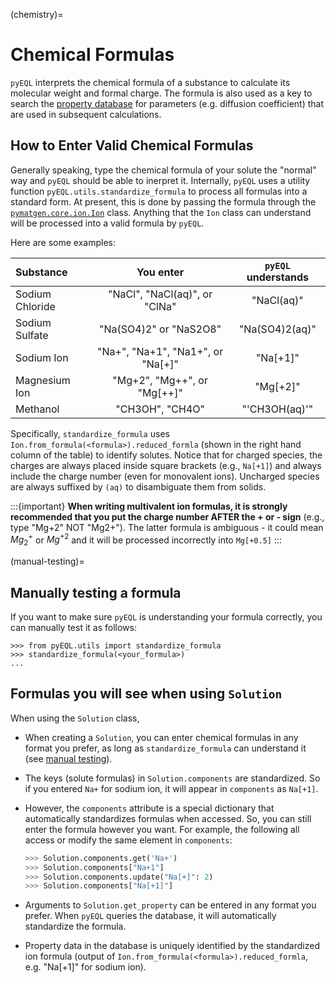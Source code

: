 (chemistry)=

# Chemical Formulas

`pyEQL` interprets the chemical formula of a substance to calculate its molecular
weight and formal charge. The formula is also used as a key to search the
[property database](database.md) for parameters (e.g. diffusion coefficient) that are
used in subsequent calculations.

## How to Enter Valid Chemical Formulas

Generally speaking, type the chemical formula of your solute the "normal" way
and `pyEQL` should be able to inerpret it. Internally, `pyEQL` uses a utility function `pyEQL.utils.standardize_formula`
to process all formulas into a standard form. At present, this is done by passing the formula through the
[`pymatgen.core.ion.Ion`](https://pymatgen.org/pymatgen.core.html#pymatgen.core.ion.Ion) class. Anything that the `Ion`
class can understand will be processed into a valid formula by `pyEQL`.

Here are some examples:

| Substance | You enter | `pyEQL` understands |
| :--- | :---: | :---: |
| Sodium Chloride | "NaCl", "NaCl(aq)", or "ClNa" | "NaCl(aq)" |
| Sodium Sulfate | "Na(SO4)2" or "NaS2O8" | "Na(SO4)2(aq)" |
| Sodium Ion | "Na+", "Na+1", "Na1+", or "Na[+]" | "Na[+1]" |
| Magnesium Ion | "Mg+2", "Mg++", or "Mg[++]" | "Mg[+2]" |
| Methanol | "CH3OH", "CH4O" | "'CH3OH(aq)'" |

Specifically, `standardize_formula` uses `Ion.from_formula(<formula>).reduced_formla` (shown in the right hand column
of the table) to identify solutes. Notice that for charged species, the charges are always placed inside square brackets
(e.g., `Na[+1]`) and always include the charge number (even for monovalent ions). Uncharged species are always suffixed
by `(aq)` to disambiguate them from solids.

:::{important}
**When writing multivalent ion formulas, it is strongly recommended that you put the charge number AFTER the + or -
sign** (e.g., type "Mg+2" NOT "Mg2+"). The latter formula is ambiguous - it could mean $Mg_2^+$ or $Mg^{+2}$ and it will be processed incorrectly into `Mg[+0.5]`
:::

(manual-testing)=
## Manually testing a formula

If you want to make sure `pyEQL` is understanding your formula correctly, you can manually test it as follows:

```
>>> from pyEQL.utils import standardize_formula
>>> standardize_formula(<your_formula>)
...
```

## Formulas you will see when using `Solution`

When using the `Solution` class,

- When creating a `Solution`, you can enter chemical formulas in any format you prefer, as long as `standardize_formula` can understand it (see [manual testing](#manually-testing-a-formula)).
- The keys (solute formulas) in `Solution.components` are standardized. So if you entered `Na+` for sodium ion, it will appear in `components` as `Na[+1]`.
- However, the `components` attribute is a special dictionary that automatically standardizes formulas when accessed. So, you can still enter the formula
  however you want. For example, the following all access or modify the same element in `components`:

  ```python
  >>> Solution.components.get('Na+')
  >>> Solution.components["Na+1"]
  >>> Solution.components.update("Na[+]": 2)
  >>> Solution.components["Na[+1]"]
  ```

- Arguments to `Solution.get_property` can be entered in any format you prefer. When `pyEQL` queries the database, it will automatically standardize the formula.
- Property data in the database is uniquely identified by the standardized ion formula (output of `Ion.from_formula(<formula>).reduced_formla`, e.g. "Na[+1]" for sodium ion).
